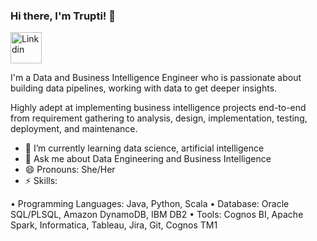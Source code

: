 ### Hi there, I'm Trupti! 👋
<img src="https://www.flaticon.com/svg/static/icons/svg/174/174857.svg" alt="Linkdin" width="50"/>


I'm a Data and Business Intelligence Engineer who is passionate about building data pipelines, working with data to get deeper insights.

Highly adept at implementing business intelligence projects end-to-end from requirement gathering to analysis, design, implementation, testing, deployment, and maintenance.

- 🌱 I’m currently learning data science, artificial intelligence
- 💬 Ask me about Data Engineering and Business Intelligence 
- 😄 Pronouns: She/Her
- ⚡ Skills:

• Programming Languages: Java, Python, Scala
• Database: Oracle SQL/PLSQL, Amazon DynamoDB, IBM DB2
• Tools: Cognos BI, Apache Spark, Informatica, Tableau, Jira, Git, Cognos TM1
